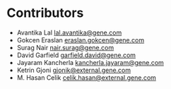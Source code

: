 # Contributors

* Avantika Lal <lal.avantika@gene.com>
* Gokcen Eraslan <eraslan.gokcen@gene.com>
* Surag Nair <nair.surag@gene.com>
* David Garfield <garfield.david@gene.com>
* Jayaram Kancherla <kancherla.jayaram@gene.com>
* Ketrin Gjoni <gjonik@external.gene.com>
* M. Hasan Celik <celik.hasan@external.gene.com>
